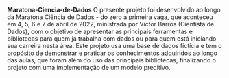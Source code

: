**Maratona-Ciencia-de-Dados**
 O presente projeto foi desenvolvido ao longo da Maratona Ciência de Dados - do zero a primeira vaga, que aconteceu em 4, 5, 6 e 7 de abril de 2022, ministrada por Victor Barros (Cientista de Dados), com o objetivo de apresentar as principais ferramentas e bibliotecas para quem já trabalha com dados ou para quem está iniciando sua carreira nesta área. Este projeto usa uma base de dados fictícia e tem o propósito de demonstrar e praticar os conhecimentos adquiridos ao longo das aulas, que foram além do uso das principais bibliotecas, finalizando o projeto com uma implementação de um modelo preditivo.
